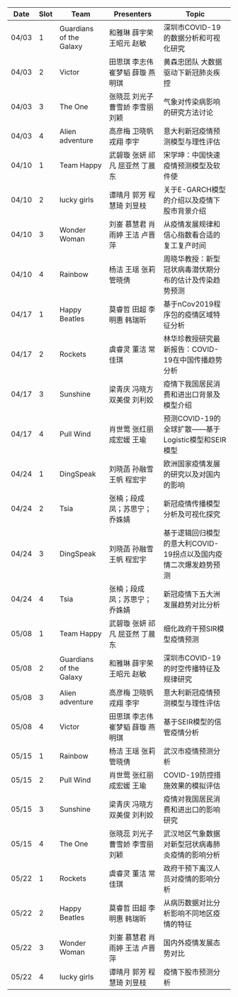 Date      | Slot       | Team      | Presenters       | Topic
------ | ------ | ------- | ----------- | -----
04/03   |  1          |Guardians of the Galaxy|和雅琳 薛宇荣 王昭元 赵敏 | 深圳市COVID-19的数据分析和可视化研究
04/03   |  2          |   Victor       | 田思琪 李志伟 崔梦韬 薛璇 燕明琪| 黄森忠团队 大数据驱动下新冠肺炎疾控
04/03   |  3          |    The One    |    张晓蕊 刘光子 曹雪娇 李雪丽 刘颖    | 气象对传染病影响的研究方法讨论
04/03   |  4          |Alien adventure | 高彦梅 卫晓帆 戎翔 李宇    | 意大利新冠疫情预测模型与理性评估
04/10   |  1          | Team Happy    | 武碧璇 张妍 祁凡 屈亚然 丁晨东|   宋学坤：中国快速疫情预测模型及软件使
04/10   |  2          | lucky girls   | 谭晴月 郭芳 程慧琦 刘昱枝 |   关于E-GARCH模型的介绍以及疫情下股市背景介绍
04/10   |  3          |  Wonder Woman | 刘崟 慕慧君 肖雨婷 王洁 卢晋萍 | 从疫情发展规律和信心指数看合适的复工复产时间
04/10   |  4          | Rainbow       | 杨洁 王瑶 张莉  管晓倩    |周晓华教授：新型冠状病毒潜伏期分布的估计及传染趋势预测
04/17   |  1          | Happy Beatles  |莫睿哲 田超 李明惠 韩瑞昕  |基于nCov2019程序包的疫情区域特征分析
04/17   |  2          |  Rockets  |  虞睿灵 董洁 常佳琪  |  林华珍教授研究最新报告：COVID-19在中国传播趋势分析
04/17   |  3          |  Sunshine   | 梁青庆 冯晓方 双美俊 刘利姣 |  疫情下我国居民消费和进出口背景及模型介绍
04/17   |  4          | Pull Wind     | 肖世莺 张红丽 成宏媛 王瑜 | 预测COVID-19的全球扩散——基于Logistic模型和SEIR模型
04/24   |  1          | DingSpeak|刘晓菡 孙融雪 王帆 程宏宇|欧洲国家疫情发展的研究以及对国内的影响
04/24   |  2          |Tsia |  张楠；段成凤；苏思宁；乔姝婧    |  新冠疫情传播模型分析及可视化探究
04/24   |  3          |DingSpeak|刘晓菡 孙融雪 王帆 程宏宇|基于逻辑回归模型的意大利COVID-19拐点以及国内疫情二次爆发趋势预测
04/24   |  4          |  Tsia     |  张楠；段成凤；苏思宁；乔姝婧    | 新冠疫情下五大洲发展趋势对比分析
05/08   |  1          | Team Happy    | 武碧璇 张妍 祁凡 屈亚然 丁晨东  | 细化政府干预SIR模型疫情预测
05/08   |  2          |Guardians of the Galaxy| 和雅琳 薛宇荣 王昭元 赵敏| 深圳市COVID-19的时空传播特征及规律研究 
05/08   |  3          | Alien adventure | 高彦梅 卫晓帆 戎翔 李宇    |意大利新冠疫情预测模型与理性评估
05/08   |  4          | Victor         | 田思琪 李志伟 崔梦韬 薛璇 燕明琪 | 基于SEIR模型的信管疫情分析
05/15   |  1          |   Rainbow     |   杨洁 王瑶 张莉  管晓倩  | 武汉市疫情预测分析
05/15   |  2          | Pull Wind     | 肖世莺 张红丽 成宏媛 王瑜 | COVID-19防控措施效果的模拟评估
05/15   |  3          |  Sunshine   | 梁青庆 冯晓方 双美俊 刘利姣 |  疫情对我国居民消费和进出口的影响研究
05/15	 |  4          | The One  | 张晓蕊 刘光子 曹雪娇 李雪丽 刘颖 | 武汉地区气象数据对新型冠状病毒肺炎疫情的影响分析
05/22   |  1          |  Rockets  |  虞睿灵 董洁 常佳琪  |  政府干预下离汉人员对疫情的影响分析
05/22   |  2          | Happy Beatles |莫睿哲 田超 李明惠 韩瑞昕  | 从病历数据对比分析影响不同地区疫情的特征
05/22   |  3          | Wonder Woman  | 刘崟 慕慧君 肖雨婷 王洁 卢晋萍| 国内外疫情发展态势对比
05/22	 |  4          | lucky girls  | 谭晴月 郭芳 程慧琦 刘昱枝 | 疫情下股市预测分析
